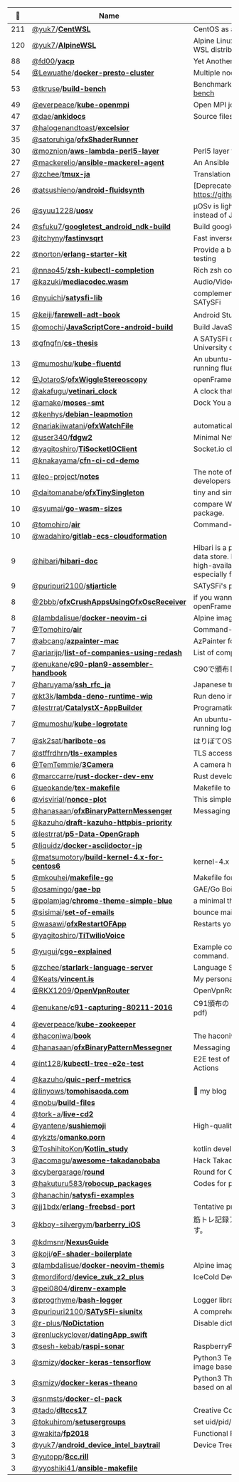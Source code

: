 |:star2: | Name | Description | 🌍|
|---|---|---|---|
|211|[@yuk7](https://github.com/yuk7)/[**CentWSL**](https://github.com/yuk7/CentWSL)|CentOS as a WSL Instance. Supports multiple install.|[:arrow_upper_right:](https://git.io/centwsl)|
|120|[@yuk7](https://github.com/yuk7)/[**AlpineWSL**](https://github.com/yuk7/AlpineWSL)|Alpine Linux as a WSL Instance. Supports multi-install. Lightest WSL distribution.|[:arrow_upper_right:](https://git.io/alpwsl)|
|88|[@fd00](https://github.com/fd00)/[**yacp**](https://github.com/fd00/yacp)|Yet Another Cygwin Ports||
|54|[@Lewuathe](https://github.com/Lewuathe)/[**docker-presto-cluster**](https://github.com/Lewuathe/docker-presto-cluster)|Multiple node presto cluster on docker container||
|53|[@tkruse](https://github.com/tkruse)/[**build-bench**](https://github.com/tkruse/build-bench)|Benchmarks for Java buildystems http://tkruse.github.io/build-bench||
|49|[@everpeace](https://github.com/everpeace)/[**kube-openmpi**](https://github.com/everpeace/kube-openmpi)|Open MPI jobs on Kubernetes||
|47|[@dae](https://github.com/dae)/[**ankidocs**](https://github.com/dae/ankidocs)|Source files for Anki's documentation||
|37|[@halogenandtoast](https://github.com/halogenandtoast)/[**excelsior**](https://github.com/halogenandtoast/excelsior)|||
|35|[@satoruhiga](https://github.com/satoruhiga)/[**ofxShaderRunner**](https://github.com/satoruhiga/ofxShaderRunner)|||
|30|[@moznion](https://github.com/moznion)/[**aws-lambda-perl5-layer**](https://github.com/moznion/aws-lambda-perl5-layer)|Perl5 layer for AWS Lambda with runtime API||
|27|[@mackerelio](https://github.com/mackerelio)/[**ansible-mackerel-agent**](https://github.com/mackerelio/ansible-mackerel-agent)|An Ansible role for mackerel-agent. (development version)|[:arrow_upper_right:](https://galaxy.ansible.com/mackerelio/mackerel-agent/)|
|27|[@zchee](https://github.com/zchee)/[**tmux-ja**](https://github.com/zchee/tmux-ja)|Translation tmux man page project||
|26|[@atsushieno](https://github.com/atsushieno)/[**android-fluidsynth**](https://github.com/atsushieno/android-fluidsynth)|[Deprecated] fluidsynth Android port / build. It's old, see https://github.com/Fluidsynth/fluidsynth/tree/master/doc/android||
|26|[@syuu1228](https://github.com/syuu1228)/[**uosv**](https://github.com/syuu1228/uosv)|µOSv is lightweight edition of OSv, which uses mruby interpreter instead of Java VM for its system language.||
|24|[@sfuku7](https://github.com/sfuku7)/[**googletest_android_ndk-build**](https://github.com/sfuku7/googletest_android_ndk-build)|Build googletest with Android NDK||
|23|[@itchyny](https://github.com/itchyny)/[**fastinvsqrt**](https://github.com/itchyny/fastinvsqrt)|Fast inverse square root in programming languages||
|22|[@norton](https://github.com/norton)/[**erlang-starter-kit**](https://github.com/norton/erlang-starter-kit)|Provide a basic set of Erlang/OTP tools for development and for testing||
|21|[@nnao45](https://github.com/nnao45)/[**zsh-kubectl-completion**](https://github.com/nnao45/zsh-kubectl-completion)|Rich zsh completion for the kubectl command.|[:arrow_upper_right:](https://medium.com/@n4sekai5y/kubectl-completion-zsh%E3%82%92%E8%BB%8A%E8%BC%AA%E3%81%AE%E5%86%8D%E7%99%BA%E6%98%8E%E3%81%97%E3%81%9F-da6c5345263f)|
|17|[@kazuki](https://github.com/kazuki)/[**mediacodec.wasm**](https://github.com/kazuki/mediacodec.wasm)|Audio/Video Codec in WebAssembly||
|16|[@nyuichi](https://github.com/nyuichi)/[**satysfi-lib**](https://github.com/nyuichi/satysfi-lib)|complementary collection of useful functions and modules for SATySFi||
|15|[@keiji](https://github.com/keiji)/[**farewell-adt-book**](https://github.com/keiji/farewell-adt-book)|Android Studio完全移行ガイド||
|15|[@omochi](https://github.com/omochi)/[**JavaScriptCore-android-build**](https://github.com/omochi/JavaScriptCore-android-build)|Build JavaScriptCore for Android||
|13|[@gfngfn](https://github.com/gfngfn)/[**cs-thesis**](https://github.com/gfngfn/cs-thesis)|A SATySFi class file for writing CS master thesis at The University of Tokyo||
|13|[@mumoshu](https://github.com/mumoshu)/[**kube-fluentd**](https://github.com/mumoshu/kube-fluentd)|An ubuntu-slim/s6-overlay/confd based docker image for running fluentd in Kubernetes pods/daemonsets||
|12|[@JotaroS](https://github.com/JotaroS)/[**ofxWiggleStereoscopy**](https://github.com/JotaroS/ofxWiggleStereoscopy)|openFrameworks addon for wiggle stereoscopy effect.||
|12|[@akafugu](https://github.com/akafugu)/[**vetinari_clock**](https://github.com/akafugu/vetinari_clock)|A clock that ticks irregularly, yet keeps accurate time.||
|12|[@amake](https://github.com/amake)/[**moses-smt**](https://github.com/amake/moses-smt)|Dock You a Moses: Moses Statistical MT in a container||
|12|[@kenhys](https://github.com/kenhys)/[**debian-leapmotion**](https://github.com/kenhys/debian-leapmotion)|||
|12|[@nariakiiwatani](https://github.com/nariakiiwatani)/[**ofxWatchFile**](https://github.com/nariakiiwatani/ofxWatchFile)|automatically reload a file if it is modified||
|12|[@user340](https://github.com/user340)/[**fdgw2**](https://github.com/user340/fdgw2)|Minimal NetBSD Distribution Making Tool||
|12|[@yagitoshiro](https://github.com/yagitoshiro)/[**TiSocketIOClient**](https://github.com/yagitoshiro/TiSocketIOClient)|Socket.io client for Appcelerator Titanium||
|11|[@knakayama](https://github.com/knakayama)/[**cfn-ci-cd-demo**](https://github.com/knakayama/cfn-ci-cd-demo)|||
|11|[@leo-project](https://github.com/leo-project)/[**notes**](https://github.com/leo-project/notes)|The note of LeoFS' developers and LeoFS' benchmark report to developers and users|[:arrow_upper_right:](https://github.com/leo-project/leofs)|
|10|[@daitomanabe](https://github.com/daitomanabe)/[**ofxTinySingleton**](https://github.com/daitomanabe/ofxTinySingleton)|tiny and simple singleton in C++11 way (for learning C++11||
|10|[@syumai](https://github.com/syumai)/[**go-wasm-sizes**](https://github.com/syumai/go-wasm-sizes)|compare WebAssembly build size depends on imported package.||
|10|[@tomohiro](https://github.com/tomohiro)/[**air**](https://github.com/tomohiro/air)|Command-line AirPlay video client for Apple TV||
|10|[@wadahiro](https://github.com/wadahiro)/[**gitlab-ecs-cloudformation**](https://github.com/wadahiro/gitlab-ecs-cloudformation)|||
|9|[@hibari](https://github.com/hibari)/[**hibari-doc**](https://github.com/hibari/hibari-doc)|Hibari is a production-ready, distributed, ordered key-value, big data store. Hibari uses chain replication for strong consistency, high-availability, and durability. Hibari has excellent performance especially for read and large value operations.|[:arrow_upper_right:](http://hibari.github.com/hibari-doc)|
|9|[@puripuri2100](https://github.com/puripuri2100)/[**stjarticle**](https://github.com/puripuri2100/stjarticle)|SATySFi's package||
|8|[@2bbb](https://github.com/2bbb)/[**ofxCrushAppsUsingOfxOscReceiver**](https://github.com/2bbb/ofxCrushAppsUsingOfxOscReceiver)|if you wanna be no.1 in exhibition everyone use openFrameworks!||
|8|[@lambdalisue](https://github.com/lambdalisue)/[**docker-neovim-ci**](https://github.com/lambdalisue/docker-neovim-ci)|Alpine image for Neovim in CI|[:arrow_upper_right:](https://hub.docker.com/r/lambdalisue/neovim-ci/)|
|7|[@Tomohiro](https://github.com/Tomohiro)/[**air**](https://github.com/Tomohiro/air)|Command-line AirPlay video client for Apple TV||
|7|[@abcang](https://github.com/abcang)/[**azpainter-mac**](https://github.com/abcang/azpainter-mac)|AzPainter for Mac||
|7|[@ariarijp](https://github.com/ariarijp)/[**list-of-companies-using-redash**](https://github.com/ariarijp/list-of-companies-using-redash)|List of companies using Redash.||
|7|[@enukane](https://github.com/enukane)/[**c90-plan9-assembler-handbook**](https://github.com/enukane/c90-plan9-assembler-handbook)|C90で頒布した "Plan 9 Assembler Handbook" の文章データ||
|7|[@haruyama](https://github.com/haruyama)/[**ssh_rfc_ja**](https://github.com/haruyama/ssh_rfc_ja)|Japanese translations of SSH RFCs and Internet Drafts|[:arrow_upper_right:](http://www.unixuser.org/~haruyama/RFC/ssh/)|
|7|[@kt3k](https://github.com/kt3k)/[**lambda-deno-runtime-wip**](https://github.com/kt3k/lambda-deno-runtime-wip)|Run deno in AWS Lambda environment (WIP)|[:arrow_upper_right:](https://6e2y19fu3j.execute-api.ap-northeast-1.amazonaws.com/default/deno_v2)|
|7|[@lestrrat](https://github.com/lestrrat)/[**CatalystX-AppBuilder**](https://github.com/lestrrat/CatalystX-AppBuilder)|Programatically Build Your Catalyst Apps||
|7|[@mumoshu](https://github.com/mumoshu)/[**kube-logrotate**](https://github.com/mumoshu/kube-logrotate)|An ubuntu-slim/s6-overlay/confd based docker image for running logrotate via Kubernetes daemonsets||
|7|[@sk2sat](https://github.com/sk2sat)/[**haribote-os**](https://github.com/sk2sat/haribote-os)|はりぼてOSをもう一度作ってみるやつ||
|7|[@stffrdhrn](https://github.com/stffrdhrn)/[**tls-examples**](https://github.com/stffrdhrn/tls-examples)|TLS access example code snippets||
|6|[@TemTemmie](https://github.com/TemTemmie)/[**3Camera**](https://github.com/TemTemmie/3Camera)|A camera homebrew for the Nintendo 3DS.||
|6|[@marccarre](https://github.com/marccarre)/[**rust-docker-dev-env**](https://github.com/marccarre/rust-docker-dev-env)|Rust development environment based on Docker.||
|6|[@ueokande](https://github.com/ueokande)/[**tex-makefile**](https://github.com/ueokande/tex-makefile)|Makefile to compile TeX document.||
|6|[@visvirial](https://github.com/visvirial)/[**nonce-plot**](https://github.com/visvirial/nonce-plot)|This simple script plots block nonce value.||
|5|[@hanasaan](https://github.com/hanasaan)/[**ofxBinaryPatternMessenger**](https://github.com/hanasaan/ofxBinaryPatternMessenger)|Messaging via Image||
|5|[@kazuho](https://github.com/kazuho)/[**draft-kazuho-httpbis-priority**](https://github.com/kazuho/draft-kazuho-httpbis-priority)|||
|5|[@lestrrat](https://github.com/lestrrat)/[**p5-Data-OpenGraph**](https://github.com/lestrrat/p5-Data-OpenGraph)|||
|5|[@liquidz](https://github.com/liquidz)/[**docker-asciidoctor-jp**](https://github.com/liquidz/docker-asciidoctor-jp)|||
|5|[@matsumotory](https://github.com/matsumotory)/[**build-kernel-4.x-for-centos6**](https://github.com/matsumotory/build-kernel-4.x-for-centos6)|kernel-4.x build system for CentOS6 on CentOS6||
|5|[@mkouhei](https://github.com/mkouhei)/[**makefile-go**](https://github.com/mkouhei/makefile-go)|Makefile for Golang||
|5|[@osamingo](https://github.com/osamingo)/[**gae-bp**](https://github.com/osamingo/gae-bp)|GAE/Go Boilerplate||
|5|[@polamjag](https://github.com/polamjag)/[**chrome-theme-simple-blue**](https://github.com/polamjag/chrome-theme-simple-blue)|a minimal theme for Google Chrome / Chromium|[:arrow_upper_right:](https://chrome.google.com/webstore/detail/simple-blue/kglcjiiffdfngnjlgaalhdjjemihjfnd)|
|5|[@sisimai](https://github.com/sisimai)/[**set-of-emails**](https://github.com/sisimai/set-of-emails)|bounce mail collection for tests and development on Sisimai|[:arrow_upper_right:](https://libsisimai.org/)|
|5|[@wasawi](https://github.com/wasawi)/[**ofxRestartOFApp**](https://github.com/wasawi/ofxRestartOFApp)|Restarts your OF app.||
|5|[@yagitoshiro](https://github.com/yagitoshiro)/[**TiTwilioVoice**](https://github.com/yagitoshiro/TiTwilioVoice)|||
|5|[@yugui](https://github.com/yugui)/[**cgo-explained**](https://github.com/yugui/cgo-explained)|Example codes to understand how cgo works inside "go build" command.|[:arrow_upper_right:](http://qiita.com/yugui/items/e71d3d0b3d654a110188)|
|5|[@zchee](https://github.com/zchee)/[**starlark-language-server**](https://github.com/zchee/starlark-language-server)|Language Server for the Starlark.|[:arrow_upper_right:](https://godoc.org/github.com/zchee/starlark-language-server)|
|4|[@Keats](https://github.com/Keats)/[**vincent.is**](https://github.com/Keats/vincent.is)|My personal blog, powered by Pelican||
|4|[@RKX1209](https://github.com/RKX1209)/[**OpenVpnRouter**](https://github.com/RKX1209/OpenVpnRouter)|OpenVpnRouter is a VPN router. ||
|4|[@enukane](https://github.com/enukane)/[**c91-capturing-80211-2016**](https://github.com/enukane/c91-capturing-80211-2016)|C91頒布の「Capturing 802.11 ver.2016」の原稿データ (!= 完成pdf)||
|4|[@everpeace](https://github.com/everpeace)/[**kube-zookeeper**](https://github.com/everpeace/kube-zookeeper)|||
|4|[@haconiwa](https://github.com/haconiwa)/[**book**](https://github.com/haconiwa/book)|The haconiwa gitbook||
|4|[@hanasaan](https://github.com/hanasaan)/[**ofxBinaryPatternMessegner**](https://github.com/hanasaan/ofxBinaryPatternMessegner)|Messaging via Image||
|4|[@int128](https://github.com/int128)/[**kubectl-tree-e2e-test**](https://github.com/int128/kubectl-tree-e2e-test)|E2E test of kubectl-tree to show how to test with Kind on GitHub Actions||
|4|[@kazuho](https://github.com/kazuho)/[**quic-perf-metrics**](https://github.com/kazuho/quic-perf-metrics)|||
|4|[@linyows](https://github.com/linyows)/[**tomohisaoda.com**](https://github.com/linyows/tomohisaoda.com)|📝 my blog|[:arrow_upper_right:](http://tomohisaoda.com)|
|4|[@nobu](https://github.com/nobu)/[**build-files**](https://github.com/nobu/build-files)|||
|4|[@tork-a](https://github.com/tork-a)/[**live-cd2**](https://github.com/tork-a/live-cd2)|||
|4|[@yantene](https://github.com/yantene)/[**sushiemoji**](https://github.com/yantene/sushiemoji)|High-quality sushi emoji set||
|4|[@ykzts](https://github.com/ykzts)/[**omanko.porn**](https://github.com/ykzts/omanko.porn)||[:arrow_upper_right:](https://omanko.porn/)|
|3|[@ToshihitoKon](https://github.com/ToshihitoKon)/[**Kotlin_study**](https://github.com/ToshihitoKon/Kotlin_study)|kotlin development env setting util||
|3|[@acomagu](https://github.com/acomagu)/[**awesome-takadanobaba**](https://github.com/acomagu/awesome-takadanobaba)|Hack Takadanobaba.||
|3|[@cybergarage](https://github.com/cybergarage)/[**round**](https://github.com/cybergarage/round)|Round for C|[:arrow_upper_right:](http://www.cybergarage.org/)|
|3|[@hakuturu583](https://github.com/hakuturu583)/[**robocup_packages**](https://github.com/hakuturu583/robocup_packages)|Codes for playing soccer in robocup SPL||
|3|[@hanachin](https://github.com/hanachin)/[**satysfi-examples**](https://github.com/hanachin/satysfi-examples)|||
|3|[@jj1bdx](https://github.com/jj1bdx)/[**erlang-freebsd-port**](https://github.com/jj1bdx/erlang-freebsd-port)|Tentative private FreeBSD Erlang Port for 18.2||
|3|[@kboy-silvergym](https://github.com/kboy-silvergym)/[**barberry_iOS**](https://github.com/kboy-silvergym/barberry_iOS)|筋トレ記録アプリ「バーベリー」の公開verです。たまに更新します。||
|3|[@kdmsnr](https://github.com/kdmsnr)/[**NexusGuide**](https://github.com/kdmsnr/NexusGuide)|||
|3|[@koji](https://github.com/koji)/[**oF-shader-boilerplate**](https://github.com/koji/oF-shader-boilerplate)|||
|3|[@lambdalisue](https://github.com/lambdalisue)/[**docker-neovim-themis**](https://github.com/lambdalisue/docker-neovim-themis)|Alpine image for running vim-themis on Neovim|[:arrow_upper_right:](https://hub.docker.com/r/lambdalisue/neovim-themis/)|
|3|[@mordiford](https://github.com/mordiford)/[**device_zuk_z2_plus**](https://github.com/mordiford/device_zuk_z2_plus)|IceCold Device configuration for Lenovo/ZUK Z2 Plus||
|3|[@pei0804](https://github.com/pei0804)/[**direnv-example**](https://github.com/pei0804/direnv-example)|||
|3|[@progrhyme](https://github.com/progrhyme)/[**bash-logger**](https://github.com/progrhyme/bash-logger)|Logger library for Bash||
|3|[@puripuri2100](https://github.com/puripuri2100)/[**SATySFi-siunitx**](https://github.com/puripuri2100/SATySFi-siunitx)|A comprehensive (SI) units package||
|3|[@r-plus](https://github.com/r-plus)/[**NoDictation**](https://github.com/r-plus/NoDictation)|Disable dictation key without disable Siri.||
|3|[@renluckyclover](https://github.com/renluckyclover)/[**datingApp_swift**](https://github.com/renluckyclover/datingApp_swift)|||
|3|[@sesh-kebab](https://github.com/sesh-kebab)/[**raspi-sonar**](https://github.com/sesh-kebab/raspi-sonar)|RaspberryPi Ultrasonic sensor node extention||
|3|[@smizy](https://github.com/smizy)/[**docker-keras-tensorflow**](https://github.com/smizy/docker-keras-tensorflow)|Python3 Tensorflow backended Keras with Jupyter docker image based on alpine ||
|3|[@smizy](https://github.com/smizy)/[**docker-keras-theano**](https://github.com/smizy/docker-keras-theano)|Python3 Theano backended Keras with Jupyter docker image based on alpine ||
|3|[@snmsts](https://github.com/snmsts)/[**docker-cl-pack**](https://github.com/snmsts/docker-cl-pack)|||
|3|[@tado](https://github.com/tado)/[**dltccs17**](https://github.com/tado/dltccs17)|Creative Coding School code examples||
|3|[@tokuhirom](https://github.com/tokuhirom)/[**setusergroups**](https://github.com/tokuhirom/setusergroups)|set uid/pid/supplementary groups||
|3|[@wakita](https://github.com/wakita)/[**fp2018**](https://github.com/wakita/fp2018)|Functional Programming|[:arrow_upper_right:](https://wakita.github.io/fp2018/)|
|3|[@yuk7](https://github.com/yuk7)/[**android_device_intel_baytrail**](https://github.com/yuk7/android_device_intel_baytrail)|Device Trees for BayTrail-T devices||
|3|[@yutopp](https://github.com/yutopp)/[**8cc.rill**](https://github.com/yutopp/8cc.rill)|||
|3|[@yyoshiki41](https://github.com/yyoshiki41)/[**ansible-makefile**](https://github.com/yyoshiki41/ansible-makefile)|||

